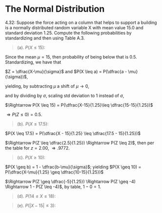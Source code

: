 # The Normal Distribution

4.32: Suppose the force acting on a column that helps to support a building is a normally distributed random variable X with mean value 15.0 and standard deviation 1.25. Compute the following probabilities by standardizing and then using Table A.3.

> (a). $P(X \leq 15)$:

Since the mean $\mu = 15$, then probability of being below that is $0.5$. Standardizing, we have that

$Z = \dfrac{X-\mu}{\sigma}$ and $P(X \leq a) = P(\dfrac{a - \mu}{\sigma})$,

yielding, by subtracting $\mu$ a shift of $\mu \rightarrow 0$,

and by dividing by $\sigma$, scaling std deviation to $1$ instead of $\sigma$,

$\Rightarrow P(X \leq 15) = P(\dfrac{X-15}{1.25}\leq \dfrac{15-15}{1.25})$

$\Rightarrow P(Z \leq 0) = 0.5$.

> (b). $P(X \leq 17.5)$:


$P(X \leq 17.5) = P(\dfrac{X - 15}{1.25} \leq \dfrac{17.5 - 15}{1.25})$

$\Rightarrow P(Z \leq \dfrac{2.5}{1.25}) \Rightarrow P(Z \leq 2)$, then per the table for $z = 2.00$, $\Rightarrow .9772$.

> (c). $P(X \geq 10)$:

$P(X \geq b) = 1 - \dfrac{b-\mu}{\sigma}$; yielding $P(X \geq 10) = P(\dfrac{X-\mu}{1.25} \geq \dfrac{10-15}{1.25})$

$\Rightarrow P(Z \geq \dfrac{-5}{1.25}) \Rightarrow P(Z \geq -4) \Rightarrow 1 - P(Z \leq -4)$, by table, $1 - 0 = 1$.

> (d). $P(14 \leq X \leq 18)$:

> (e). $P(|X - 15| \leq 3)$:



